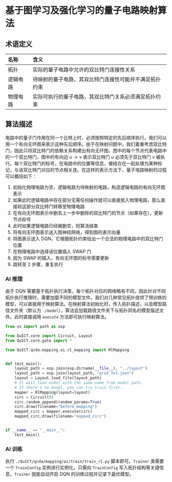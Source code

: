 # 基于图学习及强化学习的量子电路映射算法

## 术语定义

| 名称     | 含义                                                   |
| :------- | :----------------------------------------------------- |
| 拓扑     | 实际的量子电路中允许的双比特门连接性关系               |
| 逻辑电路 | 待映射的量子电路，其双比特门连接性可能并不满足拓扑约束 |
| 物理电路 | 实际可执行的量子电路，其双比特门关系必须满足拓扑约束   |

## 算法描述

电路中的量子门作用在同一个比特上时，必须按照特定的先后顺序执行。我们可以用一个有向无环图来表示这种先后顺序。由于在映射问题中，我们着重考虑双比特门，因此只将双比特门的依赖关系构建出有向无环图。图中的每个节点代表电路中的一个双比特门，图中的有向边 $u \rightarrow v$ 表示双比特门 $u$ 必须先于双比特门 $v$ 被执行。每个双比特门的标号，在电路中的位置等信息，被结合在一起处理为某种标记，与该双比特门对应的节点相关连。在这样的表示方法下，量子电路映射的过程可以概括如下：

1. 初始化物理电路为空，逻辑电路为待映射的电路，构造逻辑电路的有向无环图表示
2. 如果此时逻辑电路中存在部分无需任何操作就可以直接放入物理电路，那么直接将这部分双比特门转移至物理电路
3. 在有向无环图表示中删去上一步中删除的双比特门的节点（如果存在），更新节点标号
4. 此时如果逻辑电路已经被删空，则算法结束
5. 将有向无环图表示送入图神经网络，得到图的表示向量
6. 将图表示送入 DQN，它根据拓扑约束给出一个合法的物理电路中的双比特门位置
7. 在物理电路中选择该位置插入 SWAP 门
8. 因为 SWAP 的插入，有向无环图的标号需要更新
9. 跳转至 2 步骤，重复执行

### AI 推理

由于 DQN 需要基于拓扑执行决策，每个拓扑对应的网络略有不同，因此针对不同拓扑执行推理时，需要加载不同的模型文件。我们对几种常见拓扑提供了预训练的模型，可以直接用于映射算法。在映射算法初始化时，传入拓扑描述，以及模型路径文件夹（默认为 `./model`），算法会加载路径文件夹下与拓扑同名的模型描述文件。此时直接调用 `execute` 方法即可执行映射算法。

```python
from os import path as osp

from QuICT.core import Circuit, Layout
from QuICT.core.gate import *

from QuICT.qcda.mapping.ai.rl_mapping import RlMapping


def test_main():
    layout_path = osp.join(osp.dirname(__file__), "../layout")
    layout_path = osp.join(layout_path, "grid_3x3.json")
    layout = Layout.load_file(layout_path)
    # It will load model with the same name from model path.
    # If there's no model, you can try train first.
    mapper = RlMapping(layout=layout)
    circ = Circuit(9)
    circ.random_append(random_params=True)
    circ.draw(filename="before_mapping")
    mapped_circ = mapper.execute(circ)
    mapped_circ.draw(filename="mapped_circ")


if __name__ == "__main__":
    test_main()
```

### AI 训练

执行 `./QuICT/qcda/mapping/ai/train/train_rl.py` 脚本即可。`Trainer` 类需要一个 `TrainConfig` 实例进行实例化。只需向 `TrainConfig` 写入拓扑结构等关键信息，`Trainer` 就能自动开启 DQN 的训练过程并记录下最优模型。
